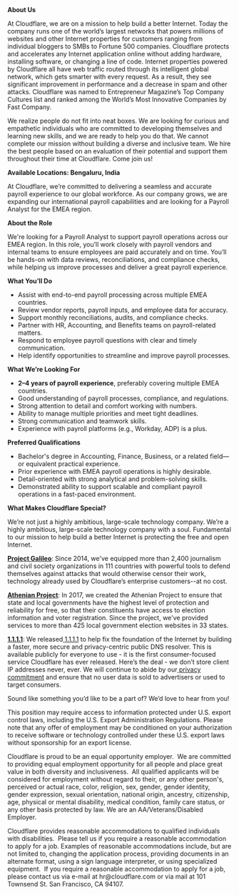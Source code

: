 <div class="content-intro">
	<div><strong>About Us</strong></div>
	<div>
		<p>At Cloudflare, we are on a mission to help build a better Internet. Today the company runs one of the world’s largest networks that powers millions of websites and other Internet properties for customers ranging from individual bloggers to SMBs to Fortune 500 companies. Cloudflare protects and accelerates any Internet application online without adding hardware, installing software, or changing a line of code. Internet properties powered by Cloudflare all have web traffic routed through its intelligent global network, which gets smarter with every request. As a result, they see significant improvement in performance and a decrease in spam and other attacks. Cloudflare was named to Entrepreneur Magazine’s Top Company Cultures list and ranked among the World’s Most Innovative Companies by Fast Company.&nbsp;</p>
		<p><span style="font-weight: 400;">We realize people do not fit into neat boxes. We are looking for curious and empathetic individuals who are committed to developing themselves and learning new skills, and we are ready to help you do that. We cannot complete our mission without building a diverse and inclusive team. We hire the best people based on an evaluation of their potential and support them throughout their time at Cloudflare. Come join us!&nbsp;</span></p>
	</div>
</div>
<p><strong>Available Locations: Bengaluru, India&nbsp;</strong></p>
<p>At Cloudflare, we’re committed to delivering a seamless and accurate payroll experience to our global workforce. As our company grows, we are expanding our international payroll capabilities and are looking for a Payroll Analyst for the EMEA region.</p>
<p><strong>About the Role</strong></p>
<p>We're looking for a Payroll Analyst to support payroll operations across our EMEA region. In this role, you’ll work closely with payroll vendors and internal teams to ensure employees are paid accurately and on time. You’ll be hands-on with data reviews, reconciliations, and compliance checks, while helping us improve processes and deliver a great payroll experience.</p>
<p><strong>What You’ll Do</strong></p>
<ul>
	<li>Assist with end-to-end payroll processing across multiple EMEA countries.</li>
	<li>Review vendor reports, payroll inputs, and employee data for accuracy.</li>
	<li>Support monthly reconciliations, audits, and compliance checks.</li>
	<li>Partner with HR, Accounting, and Benefits teams on payroll-related matters.</li>
	<li>Respond to employee payroll questions with clear and timely communication.</li>
	<li>Help identify opportunities to streamline and improve payroll processes.</li>
</ul>
<p><strong>What We’re Looking For</strong></p>
<ul>
	<li><strong>2–4 years of payroll experience</strong>, preferably covering multiple EMEA countries.</li>
	<li>Good understanding of payroll processes, compliance, and regulations.</li>
	<li>Strong attention to detail and comfort working with numbers.</li>
	<li>Ability to manage multiple priorities and meet tight deadlines.</li>
	<li>Strong communication and teamwork skills.</li>
	<li>Experience with payroll platforms (e.g., Workday, ADP) is a plus.</li>
</ul>
<p><strong>Preferred Qualifications</strong></p>
<ul>
	<li>Bachelor's degree in Accounting, Finance, Business, or a related field—or equivalent practical experience.</li>
	<li>Prior experience with EMEA payroll operations is highly desirable.</li>
	<li>Detail-oriented with strong analytical and problem-solving skills.</li>
	<li>Demonstrated ability to support scalable and compliant payroll operations in a fast-paced environment.</li>
</ul>
<div class="content-conclusion">
	<p><strong>What Makes Cloudflare Special?</strong></p>
	<p><span style="font-weight: 400;">We’re not just a highly ambitious, large-scale technology company. We’re a highly ambitious, large-scale technology company with a soul. Fundamental to our mission to help build a better Internet is protecting the free and open Internet.</span></p>
	<p><a href="https://blog.cloudflare.com/protecting-free-expression-online/"><strong>Project Galileo</strong></a><span style="font-weight: 400;">: Since 2014, we've equipped more than 2,400 journalism and civil society organizations in 111 countries with powerful tools to defend themselves against attacks that would otherwise censor their work, technology already used by Cloudflare’s enterprise customers--at no cost.</span></p>
	<p><strong><a href="https://www.cloudflare.com/athenian/">Athenian Project</a></strong><span style="font-weight: 400;">: In 2017, we created the Athenian Project to ensure that state and local governments have the highest level of protection and reliability for free, so that their constituents have access to election information and voter registration. Since the project, we've provided services to more than 425 local government election websites in 33 states.</span></p>
	<p><a href="https://1.1.1.1/"><strong>1.1.1.1</strong></a><span style="font-weight: 400;">: We released</span><a href="https://1.1.1.1/"> <span style="font-weight: 400;">1.1.1.1</span></a><span style="font-weight: 400;"> to help fix the foundation of the Internet by building a faster, more secure and privacy-centric public DNS resolver. This is available publicly for everyone to use - it is the first consumer-focused service Cloudflare has ever released. Here’s the deal - we don’t store client IP addresses never, ever. We will continue to abide by our</span><a href="https://developers.cloudflare.com/1.1.1.1/privacy/public-dns-resolver"> privacy commitment</a><span style="font-weight: 400;"> and ensure that no user data is sold to advertisers or used to target consumers.</span></p>
	<p><span style="font-weight: 400;">Sound like something you’d like to be a part of? We’d love to hear from you!</span></p>
	<p><span style="font-weight: 400;">This position may require access to information protected under U.S. export control laws, including the U.S. Export Administration Regulations. Please note that any offer of employment may be conditioned on your authorization to receive software or technology controlled under these U.S. export laws without sponsorship for an export license.</span></p>
	<p><span style="font-weight: 400;">Cloudflare is proud to be an equal opportunity employer. &nbsp;We are committed to providing equal employment opportunity for all people and place great value in both diversity and inclusiveness. &nbsp;All qualified applicants will be considered for employment without regard to their, or any other person's, perceived or actual</span> <span style="font-weight: 400;">race, color, religion, sex, gender, gender identity, gender expression, sexual orientation, national origin, ancestry, citizenship, age, physical or mental disability, medical condition, family care status, or any other basis protected by law. </span><span style="font-weight: 400;">We are an AA/Veterans/Disabled Employer.</span></p>
	<p><span style="font-weight: 400;">Cloudflare provides reasonable accommodations to qualified individuals with disabilities. &nbsp;Please tell us if you require a reasonable accommodation to apply for a job. Examples of reasonable accommodations include, but are not limited to, changing the application process, providing documents in an alternate format, using a sign language interpreter, or using specialized equipment. &nbsp;If you require a reasonable accommodation to apply for a job, please contact us via e-mail at </span><span style="font-weight: 400;">hr@cloudflare.com</span><span style="font-weight: 400;"> or via mail at 101 Townsend St. San Francisco, CA 94107.</span></p>
</div>